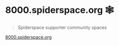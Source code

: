 # 8000.spiderspace.org 🕸️

> Spiderspace supporter community spaces

[8000.spiderspace.org](https://8000.spiderspace.org/)
